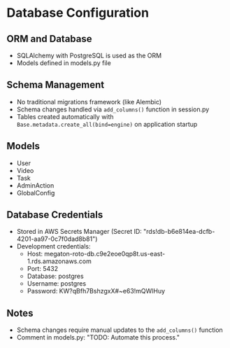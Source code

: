 # Database Configuration

## ORM and Database
- SQLAlchemy with PostgreSQL is used as the ORM
- Models defined in models.py file

## Schema Management
- No traditional migrations framework (like Alembic)
- Schema changes handled via `add_columns()` function in session.py
- Tables created automatically with `Base.metadata.create_all(bind=engine)` on application startup

## Models
- User
- Video
- Task
- AdminAction
- GlobalConfig

## Database Credentials
- Stored in AWS Secrets Manager (Secret ID: "rds!db-b6e814ea-dcfb-4201-aa97-0c7f0dad8b81")
- Development credentials:
  - Host: megaton-roto-db.c9e2eoe0qp8t.us-east-1.rds.amazonaws.com
  - Port: 5432
  - Database: postgres
  - Username: postgres
  - Password: KW?qBfh7BshzgxX#~e63!mQWlHuy

## Notes
- Schema changes require manual updates to the `add_columns()` function
- Comment in models.py: "TODO: Automate this process."